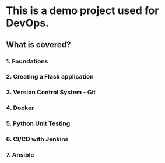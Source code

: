 #    This is a demo project used for DevOps.  
##   What is covered?  
###  1. Foundations  
###  2. Creating a Flask application  
###  3. Version Control System - Git  
###  4. Docker  
###  5. Python Unit Testing  
###  6. CI/CD with Jenkins  
###  7. Ansible 
